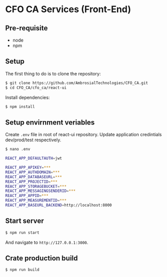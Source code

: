 # CFO CA Services (Front-End)

## Pre-requisite

- node
- npm

## Setup


The first thing to do is to clone the repository:

```sh
$ git clone https://github.com/AmbrosialTechnologies/CFO_CA.git
$ cd CFO_CA/cfo_ca/react-ui
```

Install dependencies:

```sh
$ npm install
```

## Setup envirnment veriables
Create `.env` file in root of react-ui repository. Update application credintials dev/prod/test respectively.

```sh
$ nano .env

REACT_APP_DEFAULTAUTH=jwt

REACT_APP_APIKEY=***
REACT_APP_AUTHDOMAIN=***
REACT_APP_DATABASEURL=***
REACT_APP_PROJECTID=***
REACT_APP_STORAGEBUCKET=***
REACT_APP_MESSAGINGSENDERID=***
REACT_APP_APPID=***
REACT_APP_MEASUREMENTID=***
REACT_APP_BASEURL_BACKEND=http://localhost:8000

```

 
## Start server

```sh
$ npm run start
```
And navigate to `http://127.0.0.1:3000`.


## Crate production build

```sh
$ npm run build
```
